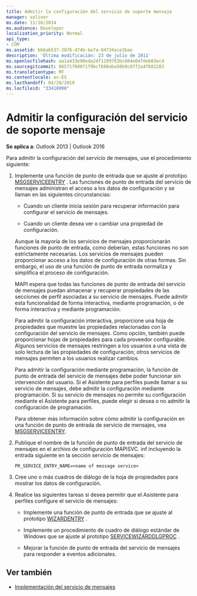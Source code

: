 ```yaml
---
title: Admitir la configuración del servicio de soporte mensaje
manager: soliver
ms.date: 11/16/2014
ms.audience: Developer
localization_priority: Normal
api_type:
- COM
ms.assetid: bb6ab537-2876-474b-be7a-84734ace2bae
description: 'Última modificación: 23 de julio de 2011'
ms.openlocfilehash: aa1a433e90eda24f1199783bc604e047deb03ecd
ms.sourcegitcommit: 8657170d071f9bcf680aba50b9c07f2a4fb82283
ms.translationtype: MT
ms.contentlocale: es-ES
ms.lasthandoff: 04/28/2019
ms.locfileid: "33418998"
---
```

# <a name="supporting-message-service-configuration"></a>Admitir la configuración del servicio de soporte mensaje
  
**Se aplica a**: Outlook 2013 | Outlook 2016 
  
Para admitir la configuración del servicio de mensajes, use el procedimiento siguiente:
  
1. Implemente una función de punto de entrada que se ajuste al prototipo [MSGSERVICEENTRY](msgserviceentry.md) . Las funciones de punto de entrada del servicio de mensajes administran el acceso a los datos de configuración y se llaman en las siguientes circunstancias: 
    
   - Cuando un cliente inicia sesión para recuperar información para configurar el servicio de mensajes.
    
   - Cuando un cliente desea ver o cambiar una propiedad de configuración. 
    
   Aunque la mayoría de los servicios de mensajes proporcionarán funciones de punto de entrada, como deberían, estas funciones no son estrictamente necesarias. Los servicios de mensajes pueden proporcionar acceso a los datos de configuración de otras formas. Sin embargo, el uso de una función de punto de entrada normaliza y simplifica el proceso de configuración.
    
   MAPI espera que todas las funciones de punto de entrada del servicio de mensajes puedan almacenar y recuperar propiedades de las secciones de perfil asociadas a su servicio de mensajes. Puede admitir esta funcionalidad de forma interactiva, mediante programación, o de forma interactiva y mediante programación.
    
   Para admitir la configuración interactiva, proporcione una hoja de propiedades que muestre las propiedades relacionadas con la configuración del servicio de mensajes. Como opción, también puede proporcionar hojas de propiedades para cada proveedor configurable. Algunos servicios de mensajes restringen a los usuarios a una vista de solo lectura de las propiedades de configuración; otros servicios de mensajes permiten a los usuarios realizar cambios.
    
   Para admitir la configuración mediante programación, la función de punto de entrada del servicio de mensajes debe poder funcionar sin intervención del usuario. Si el Asistente para perfiles puede llamar a su servicio de mensajes, debe admitir la configuración mediante programación. Si su servicio de mensajes no permite su configuración mediante el Asistente para perfiles, puede elegir si desea o no admitir la configuración de programación.
    
   Para obtener más información sobre cómo admitir la configuración en una función de punto de entrada de servicio de mensajes, vea [MSGSERVICEENTRY](msgserviceentry.md).
    
2. Publique el nombre de la función de punto de entrada del servicio de mensajes en el archivo de configuración MAPISVC. inf incluyendo la entrada siguiente en la sección servicio de mensajes:
    
   `PR_SERVICE_ENTRY_NAME=<name of message service>`
    
3. Cree uno o más cuadros de diálogo de la hoja de propiedades para mostrar los datos de configuración.
    
4. Realice las siguientes tareas si desea permitir que el Asistente para perfiles configure el servicio de mensajes:
    
   - Implemente una función de punto de entrada que se ajuste al prototipo [WIZARDENTRY](wizardentry.md) . 
    
   - Implemente un procedimiento de cuadro de diálogo estándar de Windows que se ajuste al prototipo [SERVICEWIZARDDLGPROC](servicewizarddlgproc.md) . 
    
   - Mejorar la función de punto de entrada del servicio de mensajes para responder a eventos adicionales.
    
## <a name="see-also"></a>Ver también

- [Implementación del servicio de mensajes](message-service-implementation.md)

